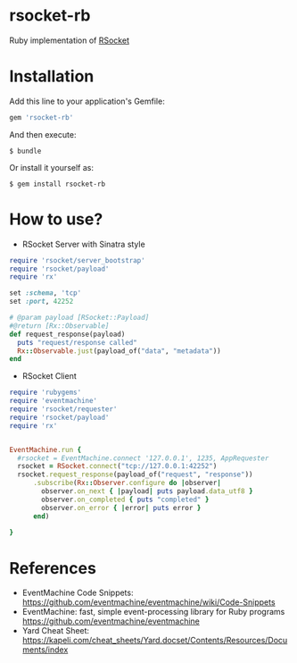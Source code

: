 rsocket-rb
===================

Ruby implementation of [RSocket](http://rsocket.io)


# Installation

Add this line to your application's Gemfile:

```ruby
gem 'rsocket-rb'
```

And then execute:

    $ bundle

Or install it yourself as:

    $ gem install rsocket-rb

# How to use?

* RSocket Server with Sinatra style

```ruby
require 'rsocket/server_bootstrap'
require 'rsocket/payload'
require 'rx'

set :schema, 'tcp'
set :port, 42252

# @param payload [RSocket::Payload]
#@return [Rx::Observable]
def request_response(payload)
  puts "request/response called"
  Rx::Observable.just(payload_of("data", "metadata"))
end

```

* RSocket Client

```ruby
require 'rubygems'
require 'eventmachine'
require 'rsocket/requester'
require 'rsocket/payload'
require 'rx'


EventMachine.run {
  #rsocket = EventMachine.connect '127.0.0.1', 1235, AppRequester
  rsocket = RSocket.connect("tcp://127.0.0.1:42252")
  rsocket.request_response(payload_of("request", "response"))
      .subscribe(Rx::Observer.configure do |observer|
        observer.on_next { |payload| puts payload.data_utf8 }
        observer.on_completed { puts "completed" }
        observer.on_error { |error| puts error }
      end)

}
```

# References

* EventMachine Code Snippets: https://github.com/eventmachine/eventmachine/wiki/Code-Snippets
* EventMachine: fast, simple event-processing library for Ruby programs https://github.com/eventmachine/eventmachine
* Yard Cheat Sheet: https://kapeli.com/cheat_sheets/Yard.docset/Contents/Resources/Documents/index